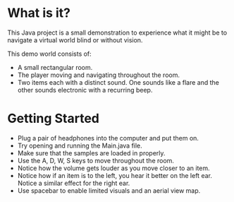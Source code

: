 # What is it?

This Java project is a small demonstration to experience what it might be to navigate a virtual world blind or without vision.

This demo world consists of:

- A small rectangular room.
- The player moving and navigating throughout the room.
- Two items each with a distinct sound.  One sounds like a flare and the other sounds electronic with a recurring beep.

# Getting Started

- Plug a pair of headphones into the computer and put them on.
- Try opening and running the Main.java file.
- Make sure that the samples are loaded in properly.
- Use the A, D, W, S keys to move throughout the room.
- Notice how the volume gets louder as you move closer to an item.
- Notice how if an item is to the left, you hear it better on the left ear.  Notice a similar effect for the right ear.
- Use spacebar to enable limited visuals and an aerial view map.
